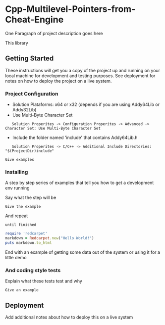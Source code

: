 # Cpp-Multilevel-Pointers-from-Cheat-Engine

One Paragraph of project description goes here

This library 

## Getting Started

These instructions will get you a copy of the project up and running on your local machine for development and testing purposes. See deployment for notes on how to deploy the project on a live system.

### Project Configuration

- Solution Plataforms: x64 or x32 (depends if you are using Addy64Lib or Addy32Lib) 
- Use Multi-Byte Character Set 
```
   Solution Properites -> Configuration Properites -> Advanced -> Character Set: Use Multi-Byte Character Set
```
- Include the folder named 'include' that contains Addy64Lib.h
```
   Solution Properites -> C/C++ -> Additional Include Directories: "$(ProjectDir)include"
```

```
Give examples
```

### Installing

A step by step series of examples that tell you how to get a development env running

Say what the step will be

```
Give the example
```

And repeat

```
until finished
```

```ruby
require 'redcarpet'
markdown = Redcarpet.new("Hello World!")
puts markdown.to_html
```

End with an example of getting some data out of the system or using it for a little demo


### And coding style tests

Explain what these tests test and why

```
Give an example
```

## Deployment

Add additional notes about how to deploy this on a live system
